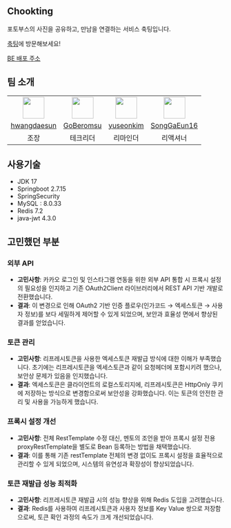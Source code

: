 ## Chookting

포토부스의 사진을 공유하고, 만남을 연결하는 서비스 축팅입니다.

[축팅](https://ka53958d06e25a.user-app.krampoline.com/)에 방문해보세요!

[BE 배포 주소](https://ka53958d06e25a.user-app.krampoline.com/)


## 팀 소개

<table>
  <tr>
    <td align="center"><a href="https://github.com/hwangdaesun"><img src="https://github.com/hwangdaesun.png" width="50"></a></td>
    <td align="center"><a href="https://github.com/GoBeromsu"><img src="https://github.com/GoBeromsu.png" width="50"></a></td>
    <td align="center"><a href="https://github.com/yuseonkim"><img src="https://github.com/yuseonkim.png" width="50"></a></td>
    <td align="center"><a href="https://github.com/SongGaEun16"><img src="https://github.com/SongGaEun16.png" width="50"></a></td>
  </tr>
  <tr>
    <td align="center"><a href="https://github.com/hwangdaesun">hwangdaesun</a></td>
    <td align="center"><a href="https://github.com/GoBeromsu">GoBeromsu</a></td>
    <td align="center"><a href="https://github.com/yuseonkim">yuseonkim</a></td>
    <td align="center"><a href="https://github.com/SongGaEun16">SongGaEun16</a></td>
  </tr>
  <tr>
    <td align="center">조장</td>
    <td align="center">테크리더</td>
    <td align="center">리마인더</td>
    <td align="center">리액셔너</td>
  </tr>
<table>


## 사용기술


- JDK 17
- Springboot 2.7.15
- SpringSecurity
- MySQL : 8.0.33
- Redis 7.2
- java-jwt 4.3.0


## 고민했던 부분

### 외부 API
  - **고민사항**: 카카오 로그인 및 인스타그램 연동을 위한 외부 API 통합 시 프록시 설정의 필요성을 인지하고 기존 OAuth2Client 라이브러리에서 REST API 기반 개발로 전환했습니다.
  - **결과**: 이 변경으로 인해 OAuth2 기반 인증 플로우(인가코드 → 엑세스토큰 → 사용자 정보)를 보다 세밀하게 제어할 수 있게 되었으며, 보안과 효율성 면에서 향상된 결과를 얻었습니다.
    
### 토큰 관리
  - **고민사항**: 리프레시토큰을 사용한 엑세스토큰 재발급 방식에 대한 이해가 부족했습니다. 초기에는 리프레시토큰을 엑세스토큰과 같이 요청헤더에 포함시키려 했으나, 보안상 문제가 있음을 인지했습니다.
  - **결과**: 엑세스토큰은 클라이언트의 로컬스토리지에, 리프레시토큰은 HttpOnly 쿠키에 저장하는 방식으로 변경함으로써 보안성을 강화했습니다. 이는 토큰의 안전한 관리 및 사용을 가능하게 했습니다.
    
### 프록시 설정 개선
  - **고민사항**: 전체 RestTemplate 수정 대신, 멘토의 조언을 받아 프록시 설정 전용 proxyRestTemplate을 별도로 Bean 등록하는 방법을 채택했습니다.
  - **결과**: 이를 통해 기존 restTemplate 전체의 변경 없이도 프록시 설정을 효율적으로 관리할 수 있게 되었으며, 시스템의 유연성과 확장성이 향상되었습니다.
    
### 토큰 재발급 성능 최적화
  - **고민사항**: 리프레시토큰 재발급 시의 성능 향상을 위해 Redis 도입을 고려했습니다.
  - **결과**: Redis를 사용하여 리프레시토큰과 사용자 정보를 Key Value 쌍으로 저장함으로써, 토큰 확인 과정의 속도가 크게 개선되었습니다. 
    

